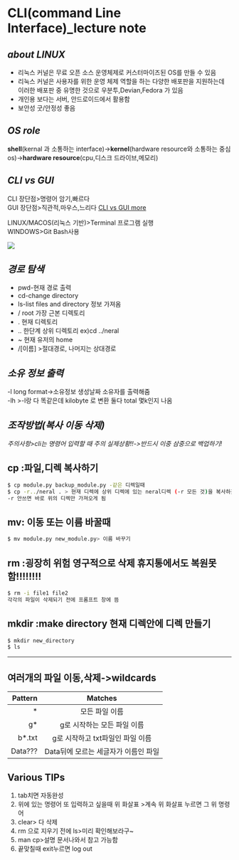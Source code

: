 # **CLI(command Line Interface)_lecture note**

## ***about LINUX***
- 리눅스 커널은 무료 오픈 소스 운영체제로 커스터마이즈된 OS를 만들 수 있음
- 리눅스 커널은 사용자를 위한 운영 체제 역할을 하는 다양한 배포판을 지원하는데 이러한 배포판 중 유명한 것으로 우분투,Devian,Fedora 가 있음
- 개인용 보다는 서버, 안드로이드에서 활용함
- 보안성 굿/안정성 좋음

## ***OS role***
 **shell**(kernal 과 소통하는 interface)->**kernel**(hardware resource와 소통하는 중심 os)->**hardware resource**(cpu,디스크 드라이브,메모리)

## ***CLI vs GUI*** 

CLI 장단점>명령어 암기,빠르다  
GUI 장단점>직관적,마우스,느리다 [CLI vs GUI more](https://ko.gadget-info.com/difference-between-cli)

LINUX/MACOS(리눅스 기반)>Terminal 프로그램 실행  
WINDOWS>Git Bash사용

![](https://velog.velcdn.com/images%2Flink717%2Fpost%2F950e6128-ca74-471d-b7f9-945f6f3e1c5a%2Fimage.png)

## ***경로 탐색*** 
- pwd-현재 경로 출력
- cd-change directory
- ls-list files and directory 정보 가져옴
- / root 가장 근본 디렉토리
- . 현재 디렉토리
- .. 한단계 상위 디렉토리 ex)cd ../neral
- ~ 현재 유저의 home
- /[이름] >절대경로, 나머지는 상대경로
  
## ***소유 정보 출력*** 
-l     long format->소유정보 생성날짜 소유자를 출력해줌  
-lh    >-l랑 다 똑같은데 kilobyte 로 변환
둘다 total 몇k인지 나옴

## ***조작방법(복사 이동 삭제)*** 

*주의사항>cli는 명령어 입력할 때 주의 실제상황!!->반드시 이중 삼중으로 백업하기!*

## cp :파일,디렉 복사하기

```sh
$ cp module.py backup_module.py -같은 디렉일때
$ cp -r../neral . > 현재 디렉에 상위 디렉에 있는 neral디렉 (-r 모든 것)을 복사하겠다
-r 안쓰면 바로 위의 디렉만 가져오게 됨
```


## mv: 이동 또는 이름 바꿀때
```sh
$ mv module.py new_module.py> 이름 바꾸기
```
## rm :**굉장히 위험 영구적으로 삭제 휴지통에서도 복원못함!!!!!!!!**

```sh
$ rm -i file1 file2
각각의 파일이 삭제되기 전에 프롬프트 창에 뜸
```
## mkdir :make directory 현재 디렉안에 디렉 만들기
```sh
$ mkdir new_directory
$ ls
```
---------------------------------------------
## 여러개의 파일 이동,삭제->wildcards
| Pattern  | Matches |
| --:  | :--: |
| *   | 모든 파일 이름 |
| g*  | g로 시작하는 모든 파일 이름 |
| b*.txt | g로 시작하고 txt파일인 파일 이름 |
| Data??? | Data뒤에 모르는 세글자가 이름인 파일 |


## **Various TIPs** 
1) tab치면 자동완성  
2) 위에 있는 명령어 또 입력하고 싶을때 위 화살표 >계속 위 화살표 누르면 그 위 명령어   
3) clear> 다 삭제  
4) rm 으로 지우기 전에 ls>미리 확인해보라구~  
5) man cp>설명 문서나와서 참고 가능함  
6) 끝맞칠때 exit누르면 log out  


